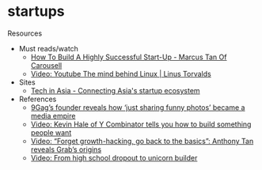# startups
Resources

- Must reads/watch
  - [How To Build A Highly Successful Start-Up - Marcus Tan Of Carousell](http://www.bllnr.sg/leadership/how-to-build-a-highly-successful-start-up-marcus-tan-of-carousell)
  - [Video: Youtube The mind behind Linux | Linus Torvalds](https://youtu.be/o8NPllzkFhE)  
- Sites
  - [Tech in Asia - Connecting Asia's startup ecosystem](https://www.techinasia.com/)
- References
  - [9Gag’s founder reveals how ‘just sharing funny photos’ became a media empire](https://www.techinasia.com/9gags-founder-reveals-just-sharing-funny-photos-media-empire)
  - [Video: Kevin Hale of Y Combinator tells you how to build something people want](https://www.techinasia.com/kevil-hale-combinator-tells-build-people)
  - [Video: “Forget growth-hacking, go back to the basics”: Anthony Tan reveals Grab’s origins](https://www.techinasia.com/forget-growthhacking-basics-anthony-tan-reveals-grabs-origins)
  - [Video: From high school dropout to unicorn builder](https://www.techinasia.com/gogovan-founder-building-unicorn)

